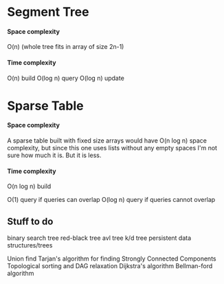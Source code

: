 # Segment Tree

#### Space complexity
O(n) (whole tree fits in array of size 2n-1)

#### Time complexity
O(n) build
O(log n) query
O(log n) update

# Sparse Table

#### Space complexity

A sparse table built with fixed size arrays would have O(n log n) space complexity, but since this one uses lists without any empty spaces I'm not sure how much it is. But it is less.

#### Time complexity

O(n log n) build

O(1) query if queries can overlap
O(log n) query if queries cannot overlap

## Stuff to do

binary search tree
red-black tree
avl tree
k/d tree
persistent data structures/trees

Union find
Tarjan's algorithm for finding Strongly Connected Components
Topological sorting and DAG relaxation
Dijkstra's algorithm
Bellman-ford algorithm
